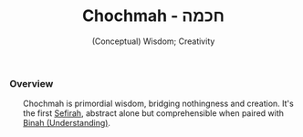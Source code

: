 <div class="card">
	<header>
		<h1>Chochmah - חכמה</h1>
		<p class="subtitle" aria-label="Conceptual Wisdom and Creativity">(Conceptual) Wisdom; Creativity</p>
	</header>
	<section>
		<h3>Overview</h3>
		<ul>
		<p>Chochmah is primordial wisdom, bridging nothingness and creation. It's the first <a aria-label="Sefiros - ספירות" data-href="Sefiros - ספירות" href="#" class="internal-link">Sefirah</a>, abstract alone but comprehensible when paired with <a aria-label="Binah - בינה" data-href="Binah - בינה" href="#" class="internal-link">Binah (Understanding)</a>.</p>
		</ul>
	</section>
</div>